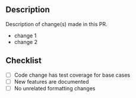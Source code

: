 ## Description

Description of change(s) made in this PR.

- change 1
- change 2

## Checklist

- [ ] Code change has test coverage for base cases
- [ ] New features are documented
- [ ] No unrelated formatting changes
